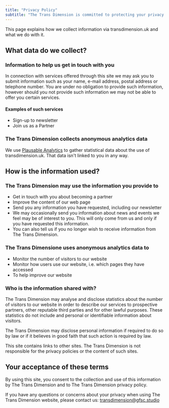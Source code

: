 ```yaml
---
title: "Privacy Policy"
subtitle: "The Trans Dimension is committed to protecting your privacy online."
---
```


This page explains how we collect information via transdimension.uk and what we do with it.


## What data do we collect?

### Information to help us get in touch with you
In connection with services offered through this site we may ask you to submit information such as your name, e-mail address, postal address or telephone number. You are under no obligation to provide such information, however should you not provide such information we may not be able to offer you certain services.

#### Examples of such services
- Sign-up to newsletter
- Join us as a Partner

### The Trans Dimension collects anonymous analytics data

We use [Plausable Analytics](https://plausible.io/privacy) to gather statistical data about the use of transdimension.uk. That data isn't linked to you in any way.


## How is the information used?

### The Trans Dimension may use the information you provide to
- Get in touch with you about becoming a partner
- Improve the content of our web page
- Send you any information you have requested, including our newsletter
- We may occasionally send you information about news and events we feel may be of interest to you. This will only come from us and only if you have requested this information.
- You can also tell us if you no longer wish to receive information from The Trans Dimension.

### The Trans Dimensione uses anonymous analytics data to
- Monitor the number of visitors to our website
- Monitor how users use our website, i.e. which pages they have accessed
- To help improve our website



### Who is the information shared with?

The Trans Dimension may analyse and disclose statistics about the number of visitors to our website in order to describe our services to prospective partners, other reputable third parties and for other lawful purposes. These statistics do not include and personal or identifiable information about visitors.

The Trans Dimension may disclose personal information if required to do so by law or if it believes in good faith that such action is required by law.

This site contains links to other sites. The Trans Dimension is not responsible for the privacy policies or the content of such sites.


## Your acceptance of these terms
By using this site, you consent to the collection and use of this information by The Trans Dimension and to The Trans Dimension privacy policy.

If you have any questions or concerns about your privacy when using The Trans Dimension website, please contact us: transdimension@gfsc.studio
